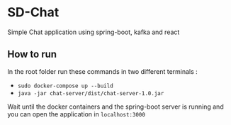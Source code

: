 # SD-Chat
Simple Chat application using spring-boot, kafka and react

## How to run
In the root folder run these commands in two different terminals :
- `sudo docker-compose up --build`
- `java -jar chat-server/dist/chat-server-1.0.jar`

Wait until the docker containers and the spring-boot server is running
and you can open the application in `localhost:3000`
